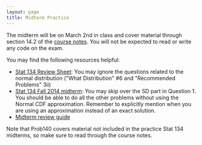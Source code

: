 ```yaml
---
layout: page
title: Midterm Practice
---
```


The midterm will be on March 2nd in class and cover material through section 14.2 of the [course notes](https://textbook.prob140.org/). You will not be expected to read or write any code on the exam.

You may find the following resources helpful:

- [Stat 134 Review Sheet](/assets/stat134_s17_midterm_review.pdf): You may ignore the questions related to the normal distribution ("What Distribution" #6 and "Recommended Problems" 3ii)
- [Stat 134 Fall 2014 midterm](/assets/midterm_f14.pdf): You may skip over the SD part in Question 1. You should be able to do all the other problems without using the Normal CDF approximation. Remember to explicitly mention when you are using an approximation instead of an exact solution.
- [Midterm review guide](/assets/Week6.pdf)

Note that Prob140 covers material not included in the practice Stat 134 midterms, so make sure to read through the course notes.
